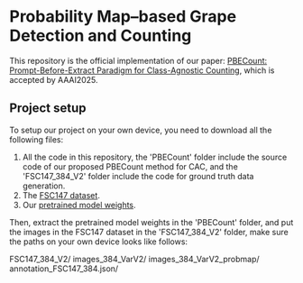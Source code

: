 # Probability Map–based Grape Detection and Counting
This repository is the official implementation of our paper: [PBECount: Prompt-Before-Extract Paradigm for Class-Agnostic Counting](https://temp), which is accepted by AAAI2025.

## Project setup
To setup our project on your own device, you need to download all the following files:
1. All the code in this repository, the 'PBECount' folder include the source code of our proposed PBECount method for CAC, and the 'FSC147_384_V2' folder include the code for ground truth data generation.
2. The [FSC147 dataset](https://github.com/cvlab-stonybrook/LearningToCountEverything).
3. Our [pretrained model weights](https://temp).

Then, extract the pretrained model weights in the 'PBECount' folder, and put the images in the FSC147 dataset in the 'FSC147_384_V2' folder, make sure the paths on your own device looks like follows:

FSC147_384_V2/
  images_384_VarV2/
  images_384_VarV2_probmap/
  annotation_FSC147_384.json/
